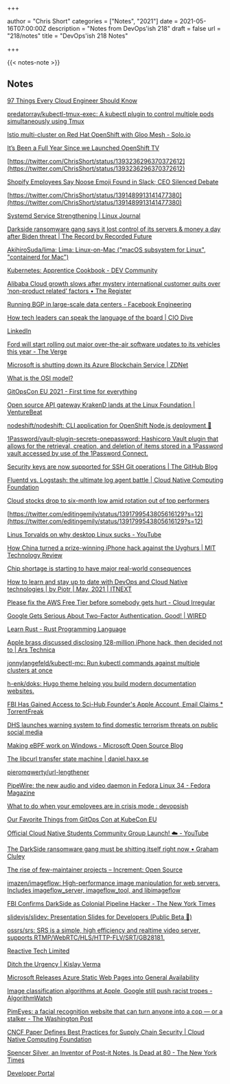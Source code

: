 +++

author = "Chris Short"
categories = ["Notes", "2021"]
date = 2021-05-16T07:00:00Z
description = "Notes from DevOps'ish 218"
draft = false
url = "218/notes"
title = "DevOps'ish 218 Notes"

+++

{{< notes-note >}}

## Notes

[97 Things Every Cloud Engineer Should Know](https://www.redhat.com/en/engage/things-every-cloud-s-202103201521)

[predatorray/kubectl-tmux-exec: A kubectl plugin to control multiple pods simultaneously using Tmux](https://github.com/predatorray/kubectl-tmux-exec)

[Istio multi-cluster on Red Hat OpenShift with Gloo Mesh - Solo.io](https://www.solo.io/blog/istio-multi-cluster-on-red-hat-openshift-with-gloo-mesh/)

[It’s Been a Full Year Since we Launched OpenShift TV](https://www.openshift.com/blog/its-been-a-full-year-since-we-launched-openshift-tv)

[https://twitter.com/ChrisShort/status/1393236296370372612](https://twitter.com/ChrisShort/status/1393236296370372612)

[Shopify Employees Say Noose Emoji Found in Slack; CEO Silenced Debate](https://www.businessinsider.com/shopify-employees-noose-emoji-slack-ceo-tobi-lutke-silenced-debate-2021-5)

[https://twitter.com/ChrisShort/status/1391489913141477380](https://twitter.com/ChrisShort/status/1391489913141477380)

[Systemd Service Strengthening | Linux Journal](https://www.linuxjournal.com/content/systemd-service-strengthening)

[Darkside ransomware gang says it lost control of its servers & money a day after Biden threat | The Record by Recorded Future](https://therecord.media/darkside-ransomware-gang-says-it-lost-control-of-its-servers-money-a-day-after-biden-threat/)

[AkihiroSuda/lima: Lima: Linux-on-Mac ("macOS subsystem for Linux", "containerd for Mac")](https://github.com/AkihiroSuda/lima)

[Kubernetes: Apprentice Cookbook - DEV Community](https://dev.to/aveuiller/kubernetes-apprentice-cookbook-4j6h)

[Alibaba Cloud growth slows after mystery international customer quits over ‘non-product related’ factors • The Register](https://www.theregister.com/2021/05/14/alibaba_fy_2021/)

[Running BGP in large-scale data centers - Facebook Engineering](https://engineering.fb.com/2021/05/13/data-center-engineering/bgp/)

[How tech leaders can speak the language of the board | CIO Dive](https://www.ciodive.com/news/MIT-sloan-CIO-symposium-communicating-IT-board-members/599997/)

[LinkedIn](https://www.linkedin.com/in/thechrisshort/detail/recent-activity/ca/share-analytics/urn:li:activity:6799002196806656000/)

[Ford will start rolling out major over-the-air software updates to its vehicles this year - The Verge](https://www.theverge.com/2021/5/13/22432770/ford-ota-software-update-amazon-alexa?scrolla=5eb6d68b7fedc32c19ef33b4)

[Microsoft is shutting down its Azure Blockchain Service | ZDNet](https://www.zdnet.com/article/microsoft-is-shutting-down-its-azure-blockchain-service/)

[What is the OSI model?](https://jvns.ca/blog/2021/05/11/what-s-the-osi-model-/)

[GitOpsCon EU 2021 - First time for everything](https://www.weave.works/blog/gitopscon-eu-2021-first-time-for-everything)

[Open source API gateway KrakenD lands at the Linux Foundation | VentureBeat](https://venturebeat.com/2021/05/11/open-source-api-gateway-krakend-lands-at-the-linux-foundation/)

[nodeshift/nodeshift: CLI application for OpenShift Node.js deployment 🚀](https://github.com/nodeshift/nodeshift)

[1Password/vault-plugin-secrets-onepassword: Hashicorp Vault plugin that allows for the retrieval, creation, and deletion of items stored in a 1Password vault accessed by use of the 1Password Connect.](https://github.com/1Password/vault-plugin-secrets-onepassword)

[Security keys are now supported for SSH Git operations | The GitHub Blog](https://github.blog/2021-05-10-security-keys-supported-ssh-git-operations/)

[Fluentd vs. Logstash: the ultimate log agent battle | Cloud Native Computing Foundation](https://www.cncf.io/blog/2021/05/10/fluentd-vs-logstash-the-ultimate-log-agent-battle/)

[Cloud stocks drop to six-month low amid rotation out of top performers](https://www.cnbc.com/amp/2021/05/10/cloud-stocks-drop-to-six-month-low-amid-rotation-out-of-top-performers.html?__twitter_impression=true)

[https://twitter.com/editingemily/status/1391799543805616129?s=12](https://twitter.com/editingemily/status/1391799543805616129?s=12)

[Linus Torvalds on why desktop Linux sucks - YouTube](https://www.youtube.com/watch?v=Pzl1B7nB9Kc)

[How China turned a prize-winning iPhone hack against the Uyghurs | MIT Technology Review](https://www.technologyreview.com/2021/05/06/1024621/china-apple-spy-uyghur-hacker-tianfu/)

[Chip shortage is starting to have major real-world consequences](https://www.cnbc.com/2021/05/07/chip-shortage-is-starting-to-have-major-real-world-consequences.html)

[How to learn and stay up to date with DevOps and Cloud Native technologies | by Piotr | May, 2021 | ITNEXT](https://itnext.io/how-to-learn-and-stay-up-to-date-with-devops-and-cloud-native-technologies-44526658a4fb)

[Please fix the AWS Free Tier before somebody gets hurt - Cloud Irregular](https://cloudirregular.substack.com/p/please-fix-the-aws-free-tier-before)

[Google Gets Serious About Two-Factor Authentication. Good! | WIRED](https://www.wired.com/story/google-two-factor-authentication-default/)

[Learn Rust - Rust Programming Language](https://www.rust-lang.org/learn)

[Apple brass discussed disclosing 128-million iPhone hack, then decided not to | Ars Technica](https://arstechnica.com/gadgets/2021/05/apple-brass-discussed-disclosing-128-million-iphone-hack-then-decided-not-to/)

[jonnylangefeld/kubectl-mc: Run kubectl commands against multiple clusters at once](https://github.com/jonnylangefeld/kubectl-mc)

[h-enk/doks: Hugo theme helping you build modern documentation websites.](https://github.com/h-enk/doks)

[FBI Has Gained Access to Sci-Hub Founder's Apple Account, Email Claims * TorrentFreak](https://torrentfreak.com/fbi-has-gained-access-to-sci-hub-founders-apple-account-email-claims-210513/)

[DHS launches warning system to find domestic terrorism threats on public social media](https://www.nbcnews.com/politics/national-security/dhs-launches-warning-system-find-domestic-terrorism-threats-public-social-n1266707)

[Making eBPF work on Windows - Microsoft Open Source Blog](https://cloudblogs.microsoft.com/opensource/2021/05/10/making-ebpf-work-on-windows/)

[The libcurl transfer state machine | daniel.haxx.se](https://daniel.haxx.se/blog/2021/05/10/the-libcurl-transfer-state-machine/)

[pieromqwerty/url-lengthener](https://github.com/pieromqwerty/url-lengthener)

[PipeWire: the new audio and video daemon in Fedora Linux 34 - Fedora Magazine](https://fedoramagazine.org/pipewire-the-new-audio-and-video-daemon-in-fedora-linux-34/)

[What to do when your employees are in crisis mode : devopsish](https://www.reddit.com/r/devopsish/comments/naubv7/what_to_do_when_your_employees_are_in_crisis_mode/)

[Our Favorite Things from GitOps Con at KubeCon EU](https://www.openshift.com/blog/our-favorite-things-from-gitops-con-at-kubecon-eu)

[Official Cloud Native Students Community Group Launch! ☁️ - YouTube](https://www.youtube.com/watch?v=jYgAdcpVrD0)

[The DarkSide ransomware gang must be shitting itself right now • Graham Cluley](https://grahamcluley.com/darkside-ransomware-gang-fear/)

[The rise of few-maintainer projects – Increment: Open Source](https://increment.com/open-source/the-rise-of-few-maintainer-projects/)

[imazen/imageflow: High-performance image manipulation for web servers. Includes imageflow_server, imageflow_tool, and libimageflow](https://github.com/imazen/imageflow)

[FBI Confirms DarkSide as Colonial Pipeline Hacker - The New York Times](https://www.nytimes.com/2021/05/10/us/politics/pipeline-hack-darkside.html)

[slidevjs/slidev: Presentation Slides for Developers (Public Beta 🎉)](https://github.com/slidevjs/slidev)

[ossrs/srs: SRS is a simple, high efficiency and realtime video server, supports RTMP/WebRTC/HLS/HTTP-FLV/SRT/GB28181.](https://github.com/ossrs/srs?utm_campaign=explore-email&utm_medium=email&utm_source=newsletter&utm_term=daily)

[Reactive Tech Limited](https://www.reactive-tech.io/blog/publicly-expose-website-via-https-kubernetes.html)

[Ditch the Urgency | Kislay Verma](https://kislayverma.com/agile/ditch-the-urgency/)

[Microsoft Releases Azure Static Web Pages into General Availability](https://www.infoq.com/news/2021/05/azure-static-web-pages-ga/?utm_campaign=infoq_content&utm_source=infoq&utm_medium=feed&utm_term=DevOps)

[Image classification algorithms at Apple, Google still push racist tropes - AlgorithmWatch](https://algorithmwatch.org/en/apple-google-computer-vision-racist/)

[PimEyes: a facial recognition website that can turn anyone into a cop — or a stalker - The Washington Post](https://www.washingtonpost.com/technology/2021/05/14/pimeyes-facial-recognition-search-secrecy/?utm_source=reddit.com)

[CNCF Paper Defines Best Practices for Supply Chain Security | Cloud Native Computing Foundation](https://www.cncf.io/announcements/2021/05/14/cncf-paper-defines-best-practices-for-supply-chain-security/)

[Spencer Silver, an Inventor of Post-it Notes, Is Dead at 80 - The New York Times](https://www.nytimes.com/2021/05/13/business/spencer-silver-dead.html)

[Developer Portal](https://pirateweather.net/)
